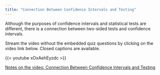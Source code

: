 ```yaml
---
title: "Connection Between Confidence Intervals and Testing"
---
```


Although the purposes of confidence intervals and statistical tests are different, there is a connection between two-sided tests and confidence intervals.

Stream the video without the embedded quiz questions by clicking on the video link below. Closed captions are available.

{{< youtube xOxAehEyzdc >}}

[Notes on the video: Connection Between Confidence Intervals and Testing](../9-4-Connection-Between-Confidence-Intervals-and-Testing.pdf)